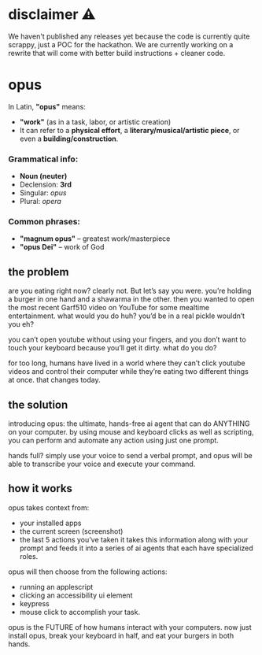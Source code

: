 # disclaimer ⚠️
We haven't published any releases yet because the code is currently quite scrappy, just a POC for the hackathon. 
We are currently working on a rewrite that will come with better build instructions + cleaner code.

# opus

In Latin, **"opus"** means:

- **"work"** (as in a task, labor, or artistic creation)
- It can refer to a **physical effort**, a **literary/musical/artistic piece**, or even a **building/construction**.

### Grammatical info:

- **Noun (neuter)**
- Declension: **3rd**
- Singular: _opus_
- Plural: _opera_

### Common phrases:

- **"magnum opus"** – greatest work/masterpiece
- **"opus Dei"** – work of God

## the problem
are you eating right now? clearly not. But let’s say you were. you’re holding a burger in one hand and a shawarma in the other. then you wanted to open the most recent Garf510 video on YouTube for some mealtime entertainment. what would you do huh? you’d be in a real pickle wouldn’t you eh? 

you can’t open youtube without using your fingers, and you don’t want to touch your keyboard because you’ll get it dirty. what do you do?

for too long, humans have lived in a world where they can’t click youtube videos and control their computer while they’re eating two different things at once. that changes today.

## the solution
introducing opus: the ultimate, hands-free ai agent that can do ANYTHING on your computer. by using mouse and keyboard clicks as well as scripting, you can perform and automate any action using just one prompt. 

hands full? simply use your voice to send a verbal prompt, and opus will be able to transcribe your voice and execute your command.

## how it works
opus takes context from:
- your installed apps
- the current screen (screenshot)
- the last 5 actions you’ve taken
it takes this information along with your prompt and feeds it into a series of ai agents that each have specialized roles.

opus will then choose from the following actions:
- running an applescript
- clicking an accessibility ui element
- keypress
- mouse click
to accomplish your task.

opus is the FUTURE of how humans interact with your computers. now just install opus, break your keyboard in half, and eat your burgers in both hands.
